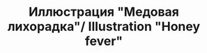 ---
title: Иллюстрация "Медовая лихорадка"/ Illustration "Honey fever"
image_path: /images/honey.jpg
column: 1
---